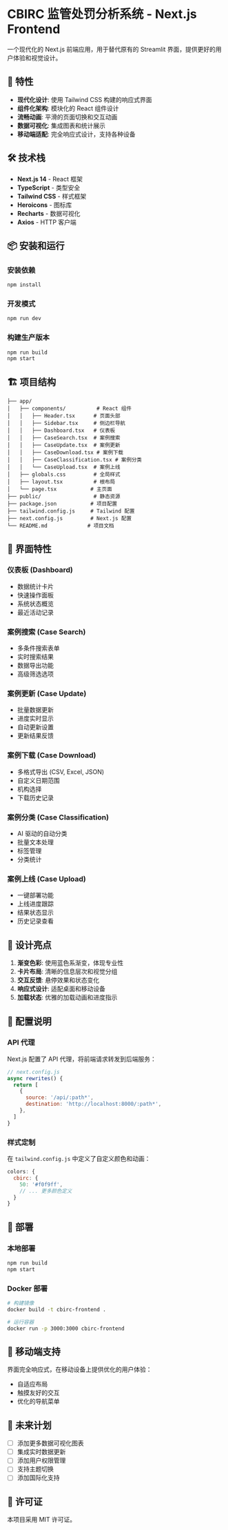 # CBIRC 监管处罚分析系统 - Next.js Frontend

一个现代化的 Next.js 前端应用，用于替代原有的 Streamlit 界面，提供更好的用户体验和视觉设计。

## 🚀 特性

- **现代化设计**: 使用 Tailwind CSS 构建的响应式界面
- **组件化架构**: 模块化的 React 组件设计
- **流畅动画**: 平滑的页面切换和交互动画
- **数据可视化**: 集成图表和统计展示
- **移动端适配**: 完全响应式设计，支持各种设备

## 🛠️ 技术栈

- **Next.js 14** - React 框架
- **TypeScript** - 类型安全
- **Tailwind CSS** - 样式框架
- **Heroicons** - 图标库
- **Recharts** - 数据可视化
- **Axios** - HTTP 客户端

## 📦 安装和运行

### 安装依赖
```bash
npm install
```

### 开发模式
```bash
npm run dev
```

### 构建生产版本
```bash
npm run build
npm start
```

## 🏗️ 项目结构

```
├── app/
│   ├── components/          # React 组件
│   │   ├── Header.tsx      # 页面头部
│   │   ├── Sidebar.tsx     # 侧边栏导航
│   │   ├── Dashboard.tsx   # 仪表板
│   │   ├── CaseSearch.tsx  # 案例搜索
│   │   ├── CaseUpdate.tsx  # 案例更新
│   │   ├── CaseDownload.tsx # 案例下载
│   │   ├── CaseClassification.tsx # 案例分类
│   │   └── CaseUpload.tsx  # 案例上线
│   ├── globals.css         # 全局样式
│   ├── layout.tsx          # 根布局
│   └── page.tsx           # 主页面
├── public/                 # 静态资源
├── package.json           # 项目配置
├── tailwind.config.js     # Tailwind 配置
├── next.config.js         # Next.js 配置
└── README.md             # 项目文档
```

## 🎨 界面特性

### 仪表板 (Dashboard)
- 数据统计卡片
- 快速操作面板
- 系统状态概览
- 最近活动记录

### 案例搜索 (Case Search)
- 多条件搜索表单
- 实时搜索结果
- 数据导出功能
- 高级筛选选项

### 案例更新 (Case Update)
- 批量数据更新
- 进度实时显示
- 自动更新设置
- 更新结果反馈

### 案例下载 (Case Download)
- 多格式导出 (CSV, Excel, JSON)
- 自定义日期范围
- 机构选择
- 下载历史记录

### 案例分类 (Case Classification)
- AI 驱动的自动分类
- 批量文本处理
- 标签管理
- 分类统计

### 案例上线 (Case Upload)
- 一键部署功能
- 上线进度跟踪
- 结果状态显示
- 历史记录查看

## 🎯 设计亮点

1. **渐变色彩**: 使用蓝色系渐变，体现专业性
2. **卡片布局**: 清晰的信息层次和视觉分组
3. **交互反馈**: 悬停效果和状态变化
4. **响应式设计**: 适配桌面和移动设备
5. **加载状态**: 优雅的加载动画和进度指示

## 🔧 配置说明

### API 代理
Next.js 配置了 API 代理，将前端请求转发到后端服务：
```javascript
// next.config.js
async rewrites() {
  return [
    {
      source: '/api/:path*',
      destination: 'http://localhost:8000/:path*',
    },
  ]
}
```

### 样式定制
在 `tailwind.config.js` 中定义了自定义颜色和动画：
```javascript
colors: {
  cbirc: {
    50: '#f0f9ff',
    // ... 更多颜色定义
  }
}
```

## 🚀 部署

### 本地部署
```bash
npm run build
npm start
```

### Docker 部署
```bash
# 构建镜像
docker build -t cbirc-frontend .

# 运行容器
docker run -p 3000:3000 cbirc-frontend
```

## 📱 移动端支持

界面完全响应式，在移动设备上提供优化的用户体验：
- 自适应布局
- 触摸友好的交互
- 优化的导航菜单

## 🔮 未来计划

- [ ] 添加更多数据可视化图表
- [ ] 集成实时数据更新
- [ ] 添加用户权限管理
- [ ] 支持主题切换
- [ ] 添加国际化支持

## 📄 许可证

本项目采用 MIT 许可证。